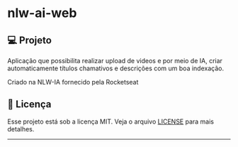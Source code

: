 # nlw-ai-web
## 💻 Projeto

Aplicação que possibilita realizar upload de videos e por meio de IA, criar automaticamente títulos chamativos e descrições com um boa indexação.

Criado na NLW-IA fornecido pela Rocketseat 

## 📝 Licença

Esse projeto está sob a licença MIT. Veja o arquivo [LICENSE](LICENSE) para mais detalhes.

---

